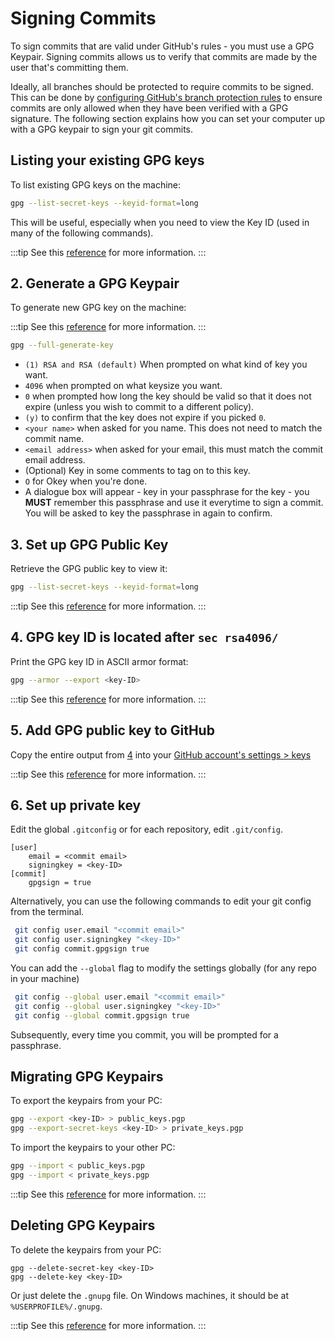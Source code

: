# Signing Commits

To sign commits that are valid under GitHub's rules - you must use a GPG Keypair. Signing commits allows us to verify
that commits are made by the user that's committing them.

Ideally, all branches should be protected to require commits to be signed. This can be done by [configuring GitHub's
branch protection rules](https://docs.github.com/en/repositories/configuring-branches-and-merges-in-your-repository/managing-protected-branches/about-protected-branches#require-signed-commits) to ensure commits are only allowed when they have been verified with a
GPG signature. The following section explains how you can set your computer up with a GPG keypair to sign your git
commits.

## Listing your existing GPG keys

To list existing GPG keys on the machine:

```bash
gpg --list-secret-keys --keyid-format=long
```

This will be useful, especially when you need to view the Key ID (used in many of the following commands).

:::tip
See this [reference](https://docs.github.com/en/authentication/managing-commit-signature-verification/checking-for-existing-gpg-keys) for more information.
:::

## 2. Generate a GPG Keypair

To generate new GPG key on the machine:

:::tip
See this [reference](https://docs.github.com/en/authentication/managing-commit-signature-verification/generating-a-new-gpg-key) for more information.
:::

```bash
gpg --full-generate-key
```

-   `(1) RSA and RSA (default)` When prompted on what kind of key you want.
-   `4096` when prompted on what keysize you want.
-   `0` when prompted how long the key should be valid so that it does not expire (unless you wish to commit to a
    different policy).
-   `(y)` to confirm that the key does not expire if you picked `0`.
-   `<your name>` when asked for you name. This does not need to match the commit name.
-   `<email address>` when asked for your email, this must match the commit email address.
-   (Optional) Key in some comments to tag on to this key.
-   `O` for Okey when you're done.
-   A dialogue box will appear - key in your passphrase for the key - you <b>MUST</b> remember this passphrase and use it
    everytime to sign a commit. You will be asked to key the passphrase in again to confirm.

## 3. Set up GPG Public Key

Retrieve the GPG public key to view it:

```bash
gpg --list-secret-keys --keyid-format=long
```

:::tip
See this [reference](https://docs.github.com/en/authentication/managing-commit-signature-verification/generating-a-new-gpg-key) for more information.
:::

## 4. GPG key ID is located after `sec rsa4096/`

Print the GPG key ID in ASCII armor format:

```bash
gpg --armor --export <key-ID>
```

:::tip
See this [reference](https://docs.github.com/en/authentication/managing-commit-signature-verification/generating-a-new-gpg-key) for more information.
:::

## 5. Add GPG public key to GitHub

Copy the entire output from [4](#4-gpg-key-id-is-located-after-sec-rsa4096) into your [GitHub account's settings > keys](https://github.com/settings/keys)

:::tip
See this [reference](https://docs.github.com/en/authentication/managing-commit-signature-verification/adding-a-gpg-key-to-your-github-account) for more information.
:::

## 6. Set up private key

Edit the global `.gitconfig` or for each repository, edit `.git/config`.

```
[user]
    email = <commit email>
    signingkey = <key-ID>
[commit]
    gpgsign = true
```

Alternatively, you can use the following commands to edit your git config from the terminal.

```bash
 git config user.email "<commit email>"
 git config user.signingkey "<key-ID>"
 git config commit.gpgsign true
```

You can add the `--global` flag to modify the settings globally (for any repo in your machine)

```bash
 git config --global user.email "<commit email>"
 git config --global user.signingkey "<key-ID>"
 git config --global commit.gpgsign true
```

Subsequently, every time you commit, you will be prompted for a passphrase.

## Migrating GPG Keypairs

To export the keypairs from your PC:

```bash
gpg --export <key-ID> > public_keys.pgp
gpg --export-secret-keys <key-ID> > private_keys.pgp
```

To import the keypairs to your other PC:

```bash
gpg --import < public_keys.pgp
gpg --import < private_keys.pgp
```

:::tip
See this [reference](https://makandracards.com/makandra-orga/37763-gpg-extract-private-key-and-import-on-different-machine) for more information.
:::

## Deleting GPG Keypairs

To delete the keypairs from your PC:

```
gpg --delete-secret-key <key-ID>
gpg --delete-key <key-ID>
```

Or just delete the `.gnupg` file. On Windows machines, it should be at `%USERPROFILE%/.gnupg`.

:::tip
See this [reference](https://blog.chapagain.com.np/gpg-remove-keys-from-your-public-keyring/) for more information.
:::

